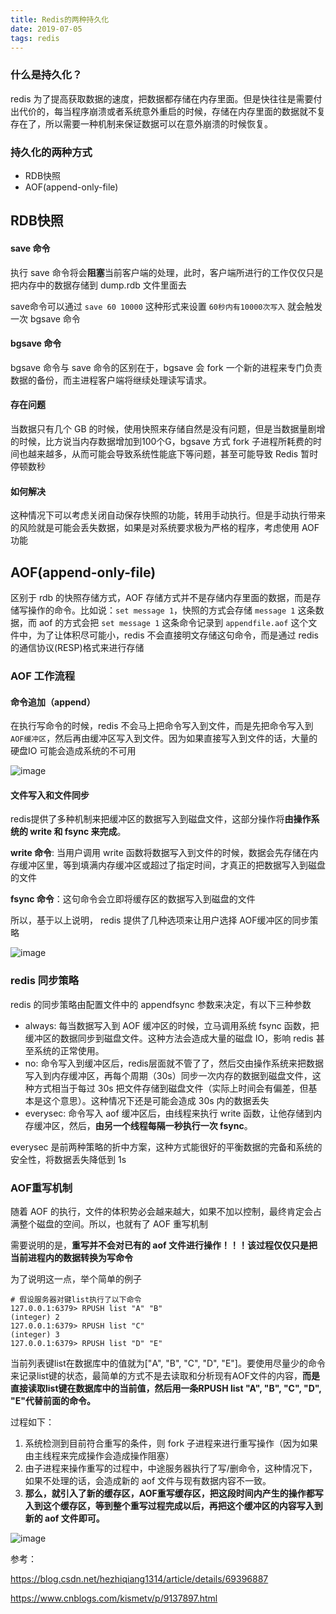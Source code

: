 ```yaml
---
title: Redis的两种持久化
date: 2019-07-05
tags: redis
---
```

### 什么是持久化？
redis 为了提高获取数据的速度，把数据都存储在内存里面。但是快往往是需要付出代价的，每当程序崩溃或者系统意外重启的时候，存储在内存里面的数据就不复存在了，所以需要一种机制来保证数据可以在意外崩溃的时候恢复。

### 持久化的两种方式
- RDB快照
- AOF(append-only-file)

## RDB快照

#### save 命令
执行 save 命令将会**阻塞**当前客户端的处理，此时，客户端所进行的工作仅仅只是把内存中的数据存储到 dump.rdb 文件里面去

save命令可以通过 `save 60 10000` 这种形式来设置 `60秒内有10000次写入` 就会触发一次 bgsave 命令

#### bgsave 命令
bgsave 命令与 save 命令的区别在于，bgsave 会 fork 一个新的进程来专门负责数据的备份，而主进程客户端将继续处理读写请求。

#### 存在问题
当数据只有几个 GB 的时候，使用快照来存储自然是没有问题，但是当数据量剧增的时候，比方说当内存数据增加到100个G，bgsave 方式 fork 子进程所耗费的时间也越来越多，从而可能会导致系统性能底下等问题，甚至可能导致 Redis 暂时停顿数秒

#### 如何解决
这种情况下可以考虑关闭自动保存快照的功能，转用手动执行。但是手动执行带来的风险就是可能会丢失数据，如果是对系统要求极为严格的程序，考虑使用 AOF 功能


## AOF(append-only-file)
区别于 rdb 的快照存储方式，AOF 存储方式并不是存储内存里面的数据，而是存储写操作的命令。比如说：`set message 1`，快照的方式会存储 `message 1` 这条数据，而 aof 的方式会把 `set message 1` 这条命令记录到 `appendfile.aof` 这个文件中，为了让体积尽可能小，redis 不会直接明文存储这句命令，而是通过 redis 的通信协议(RESP)格式来进行存储

### AOF 工作流程
#### 命令追加（append）
在执行写命令的时候，redis 不会马上把命令写入到文件，而是先把命令写入到 `AOF缓冲区`，然后再由缓冲区写入到文件。因为如果直接写入到文件的话，大量的 硬盘IO 可能会造成系统的不可用

![image](http://pvzwttsw1.bkt.clouddn.com/image%20(1).png)

#### 文件写入和文件同步
redis提供了多种机制来把缓冲区的数据写入到磁盘文件，这部分操作将**由操作系统的 write 和 fsync 来完成**。

**write 命令**: 当用户调用 write 函数将数据写入到文件的时候，数据会先存储在内存缓冲区里，等到填满内存缓冲区或超过了指定时间，才真正的把数据写入到磁盘的文件

**fsync 命令**：这句命令会立即将缓存区的数据写入到磁盘的文件

所以，基于以上说明， redis 提供了几种选项来让用户选择 AOF缓冲区的同步策略

![image](http://pvzwttsw1.bkt.clouddn.com/image%20(2).png)

### redis 同步策略
redis 的同步策略由配置文件中的 appendfsync 参数来决定，有以下三种参数

- always: 每当数据写入到 AOF 缓冲区的时候，立马调用系统 fsync 函数，把缓冲区的数据同步到磁盘文件。这种方法会造成大量的磁盘 IO，影响 redis 甚至系统的正常使用。
- no: 命令写入到缓冲区后，redis层面就不管了了，然后交由操作系统来把数据写入到内存缓冲区，再每个周期（30s）同步一次内存的数据到磁盘文件，这种方式相当于每过 30s 把文件存储到磁盘文件（实际上时间会有偏差，但基本是这个意思）。这种情况下还是可能会造成 30s 内的数据丢失
- everysec: 命令写入 aof 缓冲区后，由线程来执行 write 函数，让他存储到内存缓冲区，然后，**由另一个线程每隔一秒执行一次 fsync**。

everysec 是前两种策略的折中方案，这种方式能很好的平衡数据的完备和系统的安全性，将数据丢失降低到 1s

### AOF重写机制
随着 AOF 的执行，文件的体积势必会越来越大，如果不加以控制，最终肯定会占满整个磁盘的空间。所以，也就有了 AOF 重写机制

需要说明的是，**重写并不会对已有的 aof 文件进行操作！！！该过程仅仅只是把当前进程内的数据转换为写命令**

为了说明这一点，举个简单的例子
```
# 假设服务器对键list执行了以下命令
127.0.0.1:6379> RPUSH list "A" "B"
(integer) 2
127.0.0.1:6379> RPUSH list "C"
(integer) 3
127.0.0.1:6379> RPUSH list "D" "E"
```

当前列表键list在数据库中的值就为["A", "B", "C", "D", "E"]。要使用尽量少的命令来记录list键的状态，最简单的方式不是去读取和分析现有AOF文件的内容，**而是直接读取list键在数据库中的当前值，然后用一条RPUSH list "A", "B", "C", "D", "E"代替前面的命令。**


过程如下：
1. 系统检测到目前符合重写的条件，则 fork 子进程来进行重写操作（因为如果由主线程来完成操作会造成操作阻塞）
2. 由子进程来操作重写的过程中，中途服务器执行了写/删命令，这种情况下，如果不处理的话，会造成新的 aof 文件与现有数据内容不一致。
3. **那么，就引入了新的缓存区，AOF重写缓存区，把这段时间内产生的操作都写入到这个缓存区，等到整个重写过程完成以后，再把这个缓冲区的内容写入到新的 aof 文件即可。**

![image](http://pvzwttsw1.bkt.clouddn.com/image%20(3).png)

参考：

https://blog.csdn.net/hezhiqiang1314/article/details/69396887

https://www.cnblogs.com/kismetv/p/9137897.html

